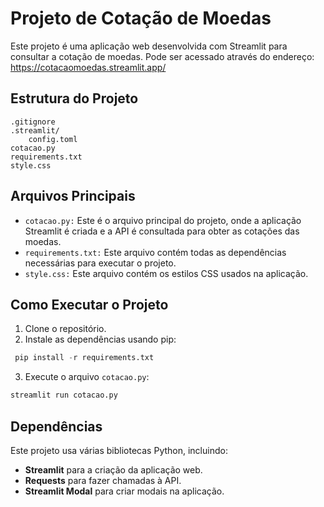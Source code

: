 # Projeto de Cotação de Moedas
Este projeto é uma aplicação web desenvolvida com Streamlit para consultar a cotação de moedas.
Pode ser acessado através do endereço: https://cotacaomoedas.streamlit.app/

## Estrutura do Projeto
~~~
.gitignore
.streamlit/
    config.toml
cotacao.py
requirements.txt
style.css
~~~

## Arquivos Principais
- `cotacao.py:` Este é o arquivo principal do projeto, onde a aplicação Streamlit é criada e a API é consultada para obter as cotações das moedas.
- `requirements.txt:` Este arquivo contém todas as dependências necessárias para executar o projeto.
- `style.css:` Este arquivo contém os estilos CSS usados na aplicação.

## Como Executar o Projeto
1. Clone o repositório.
2. Instale as dependências usando pip:
~~~python
 pip install -r requirements.txt
~~~
3. Execute o arquivo `cotacao.py`:
~~~python
streamlit run cotacao.py
~~~

## Dependências
Este projeto usa várias bibliotecas Python, incluindo:

- **Streamlit** para a criação da aplicação web.
- **Requests** para fazer chamadas à API.
- **Streamlit Modal** para criar modais na aplicação.
